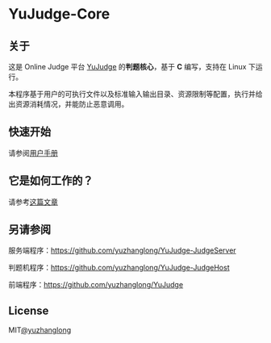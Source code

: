 # YuJudge-Core

## 关于

这是 Online Judge 平台 [YuJudge](https://github.com/yuzhanglong/YuJudge) 的**判题核心**，基于 **C** 编写，支持在 Linux 下运行。

本程序基于用户的可执行文件以及标准输入输出目录、资源限制等配置，执行并给出资源消耗情况，并能防止恶意调用。


## 快速开始

请参阅[用户手册](https://yuzhanglong.notion.site/Yu-Judge-Core-25d608b11fa744f7a20f0acfbf8c3ae7)

## 它是如何工作的？

请参考[这篇文章](https://www.zhihu.com/question/20343652/answer/1327243865)

## 另请参阅

服务端程序：https://github.com/yuzhanglong/YuJudge-JudgeServer

判题机程序：https://github.com/yuzhanglong/YuJudge-JudgeHost

前端程序：https://github.com/yuzhanglong/YuJudge

## License

MIT[@yuzhanglong](https://github.com/yuzhanglong/)
